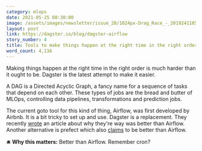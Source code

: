 ```yaml
---
category: mlops
date: 2021-05-25 08:30:00
image: /assets/images/newsletter/issue_20/1024px-Drag_Race_-_2019241185431_2019-08-29_Werner_Rennen_-_1281_-_AK8I8316.jpeg
layout: post
link: https://dagster.io/blog/dagster-airflow
story_number: 4
title: Tools to make things happen at the right time in the right order
word_count: 4,116
---
```


Making things happen at the right time in the right order is much harder than it ought to be. Dagster is the latest attempt to make it easier.

A DAG is a Directed Acyclic Graph, a fancy name for a sequence of tasks that depend on each other. These types of jobs are the bread and butter of MLOps, controlling data pipelines, transformations and prediction jobs.

The current goto tool for this kind of thing, Airflow,  was first developed by Airbnb. It is a bit tricky to set up and use. Dagster is a replacement. They recently [wrote](https://dagster.io/blog/dagster-airflow) an article about why they're way was better than Airflow. Another alternative is prefect which also [claims](https://docs.prefect.io/core/getting_started/why-not-airflow.html) to be better than Airflow.

🛎️ **Why this matters:** Better than Airflow. Remember cron?

